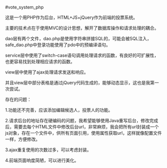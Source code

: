 #vote_system_php

这是一个用PHP作为后台，HTML+JS+jQuery作为前端的投票系统。

主要的技术点在于使用MVC的设计思想，解开了数据库操作和请求处理的耦合。

dao层有两个文件，dao.php是使用字符串拼接SQL的，可能会被SQL注入，safe_dao.php中登录功能使用了pdo中的预编译语句。

service层中使用了switch-case语句调用处理请求的函数，有良好的可扩展性，也更容易找到处理相应请求的函数。

view层中使用了ajax处理请求发送和响应。

并且view层中部分表格是通过jQuery代码生成的，能够动态显示，这也是我第一次尝试。

存在的问题：

1.功能还不完善，应该添加编辑候选人，投票人的功能。

2.请求后台的地址存在硬编码的问题，我希望能够使用Java重写后台，修改完成后，需要去每个HTML文件中修改后台url，非常麻烦，我会把所有url封装成一个js对象，存在一个文件中，供所有页面引用，使用属性获取url，这样就像配置文件一样，方便修改。

3.ajax重复使用的次数过多，可以考虑封装。

4.前端页面响度简陋，可以进行美化。

